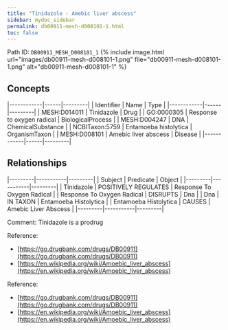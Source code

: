 ```yaml
---
title: "Tinidazole - Amebic liver abscess"
sidebar: mydoc_sidebar
permalink: db00911-mesh-d008101-1.html
toc: false 
---
```



Path ID: `DB00911_MESH_D008101_1`
{% include image.html url="images/db00911-mesh-d008101-1.png" file="db00911-mesh-d008101-1.png" alt="db00911-mesh-d008101-1" %}

## Concepts

|------------|------|---------|
| Identifier | Name | Type    |
|------------|------|---------|
| MESH:D014011 | Tinidazole | Drug |
| GO:0000305 | Response to oxygen radical | BiologicalProcess |
| MESH:D004247 | DNA | ChemicalSubstance |
| NCBITaxon:5759 | Entamoeba histolytica | OrganismTaxon |
| MESH:D008101 | Amebic liver abscess | Disease |
|------------|------|---------|

## Relationships

|---------|-----------|---------|
| Subject | Predicate | Object  |
|---------|-----------|---------|
| Tinidazole | POSITIVELY REGULATES | Response To Oxygen Radical |
| Response To Oxygen Radical | DISRUPTS | Dna |
| Dna | IN TAXON | Entamoeba Histolytica |
| Entamoeba Histolytica | CAUSES | Amebic Liver Abscess |
|---------|-----------|---------|

Comment: Tinidazole is a prodrug

Reference: 
  - [https://go.drugbank.com/drugs/DB00911](https://go.drugbank.com/drugs/DB00911)
  - [https://en.wikipedia.org/wiki/Amoebic_liver_abscess](https://en.wikipedia.org/wiki/Amoebic_liver_abscess)

Reference: 
  - [https://go.drugbank.com/drugs/DB00911](https://go.drugbank.com/drugs/DB00911)
  - [https://en.wikipedia.org/wiki/Amoebic_liver_abscess](https://en.wikipedia.org/wiki/Amoebic_liver_abscess)

